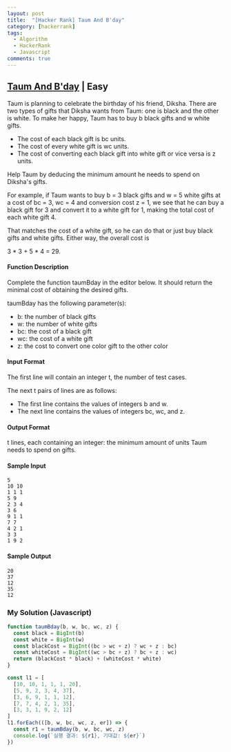 ```yaml
---
layout: post
title:  "[Hacker Rank] Taum And B'day"
category: [hackerrank]
tags:
  - Algorithm
  - HackerRank
  - Javascript
comments: true
---
```


## [Taum And B'day](https://www.hackerrank.com/challenges/taum-and-bday/problem) | Easy

Taum is planning to celebrate the birthday of his friend, Diksha. There are two types of gifts that Diksha wants from Taum: one is black and the other is white.
To make her happy, Taum has to buy b black gifts and w white gifts.

* The cost of each black gift is bc units.
* The cost of every white gift is wc units.
* The cost of converting each black gift into white gift or vice versa is z units.

Help Taum by deducing the minimum amount he needs to spend on Diksha's gifts.

For example, if Taum wants to buy b = 3 black gifts and w = 5 white gifts at a cost of bc = 3, wc = 4 and conversion cost z = 1, we see that he can buy a black gift for 3 and convert it to a white gift for 1, making the total cost of each white gift 4.

That matches the cost of a white gift, so he can do that or just buy black gifts and white gifts. Either way, the overall cost is

3 * 3 + 5 * 4 = 29.

#### Function Description

Complete the function taumBday in the editor below. It should return the minimal cost of obtaining the desired gifts.

taumBday has the following parameter(s):

* b: the number of black gifts
* w: the number of white gifts
* bc: the cost of a black gift
* wc: the cost of a white gift
* z: the cost to convert one color gift to the other color

#### Input Format

The first line will contain an integer t, the number of test cases.

The next t pairs of lines are as follows:
- The first line contains the values of integers b and w.
- The next line contains the values of integers bc, wc, and z.

#### Output Format

t lines, each containing an integer: the minimum amount of units Taum needs to spend on gifts.

#### Sample Input

```
5
10 10
1 1 1
5 9
2 3 4
3 6
9 1 1
7 7
4 2 1
3 3
1 9 2
```

#### Sample Output

```
20
37
12
35
12
```

### My Solution (Javascript)

```javascript
function taumBday(b, w, bc, wc, z) {
  const black = BigInt(b)
  const white = BigInt(w)
  const blackCost = BigInt((bc > wc + z) ? wc + z : bc)
  const whiteCost = BigInt((wc > bc + z) ? bc + z : wc)
  return (blackCost * black) + (whiteCost * white)
}

const l1 = [
  [10, 10, 1, 1, 1, 20],
  [5, 9, 2, 3, 4, 37],
  [3, 6, 9, 1, 1, 12],
  [7, 7, 4, 2, 1, 35],
  [3, 3, 1, 9, 2, 12]
]
l1.forEach(([b, w, bc, wc, z, er]) => {
  const r1 = taumBday(b, w, bc, wc, z)
  console.log(`실행 결과: ${r1}, 기대값: ${er}`)
})
```
